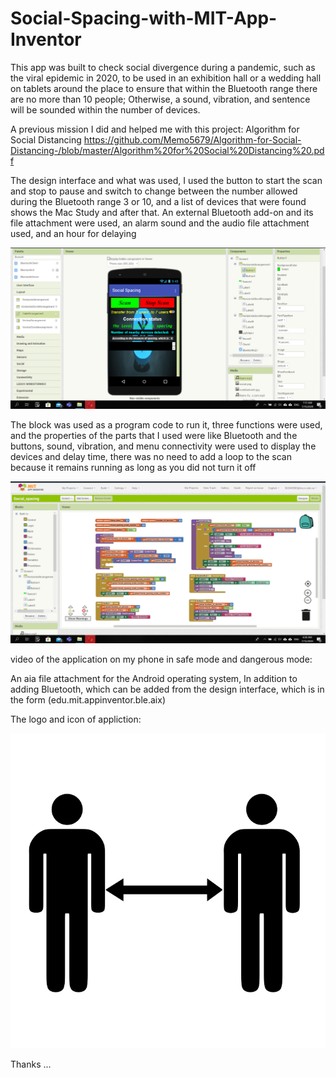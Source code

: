 # Social-Spacing-with-MIT-App-Inventor
This app was built to check social divergence during a pandemic, such as the viral epidemic in 2020, to be used in an exhibition hall or a wedding hall on tablets around the place to ensure that within the Bluetooth range there are no more than 10 people; Otherwise, a sound, vibration, and sentence will be sounded within the number of devices.


A previous mission I did and helped me with this project: Algorithm for Social Distancing
https://github.com/Memo5679/Algorithm-for-Social-Distancing-/blob/master/Algorithm%20for%20Social%20Distancing%20.pdf

The design interface and what was used, I used the button to start the scan and stop to pause and switch to change between the number allowed during the Bluetooth range 3 or 10, and a list of devices that were found shows the Mac Study and after that.
An external Bluetooth add-on and its file attachment were used, an alarm sound and the audio file attachment used, and an hour for delaying
  
![alt text](https://github.com/Memo5679/BluetoothCounter/blob/master/Bluetooth%20Counter%20by%20App%20inventor/Image%20of%20Designer%20section.png)


The block was used as a program code to run it, three functions were used, and the properties of the parts that I used were like Bluetooth and the buttons, sound, vibration, and menu connectivity were used to display the devices and delay time, there was no need to add a loop to the scan because it remains running as long as you did not turn it off

![alt text](https://github.com/Memo5679/BluetoothCounter/blob/master/Bluetooth%20Counter%20by%20App%20inventor/Image%20of%20Blocks%20section%20to%20code.png)

video of the application on my phone in safe mode and dangerous mode:


An aia file attachment for the Android operating system,
In addition to adding Bluetooth, which can be added from the design interface, which is in the form (edu.mit.appinventor.ble.aix)

The logo and icon of appliction:

![alt text](https://github.com/Memo5679/BluetoothCounter/blob/master/Bluetooth%20Counter%20by%20App%20inventor/social.png)


Thanks ...

